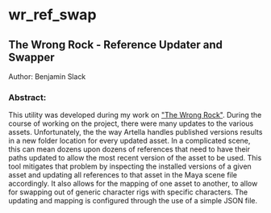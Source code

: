 # wr_ref_swap
## The Wrong Rock - Reference Updater and Swapper

Author: Benjamin Slack

### Abstract:
This utility was developed during my work on ["The Wrong Rock"](http://heromation.com/project/the-wrong-rock/).
During the course of working on the project, there were many updates to the various assets. Unfortunately, the
the way Artella handles published versions results in a new folder location for every updated asset. In a complicated
scene, this can mean dozens upon dozens of references that need to have their paths updated to allow the most 
recent version of the asset to be used. This tool mitigates that problem by inspecting the installed versions 
of a given asset and updating all references to that asset in the Maya scene file accordingly. It also allows for
the mapping of one asset to another, to allow for swapping out of generic character rigs with specific characters.
The updating and mapping is configured through the use of a simple JSON file.
